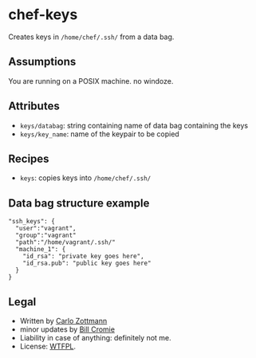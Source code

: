 # chef-keys

Creates keys in `/home/chef/.ssh/` from a data bag.


## Assumptions

You are running on a POSIX machine. no windoze.


## Attributes

* `keys/databag`: string containing name of data bag containing the keys
* `keys/key_name`: name of the keypair to be copied


## Recipes

* `keys`: copies keys into `/home/chef/.ssh/`


## Data bag structure example

    "ssh_keys": {
      "user":"vagrant",
      "group":"vagrant"
      "path":"/home/vagrant/.ssh/"
      "machine_1": {
        "id_rsa": "private key goes here",
        "id_rsa.pub": "public key goes here"
      }
    }


## Legal

* Written by [Carlo Zottmann](http://github.com/carlo/)
* minor updates by [Bill Cromie](http://github.com/cromulus)
* Liability in case of anything: definitely not me.
* License: [WTFPL](http://en.wikipedia.org/wiki/WTFPL).
